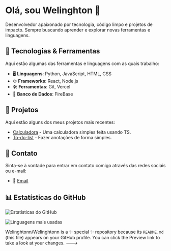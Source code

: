 # Olá, sou Welinghton 👋

Desenvolvedor apaixonado por tecnologia, código limpo e projetos de impacto. Sempre buscando aprender e explorar novas ferramentas e linguagens.

## 🔧 Tecnologias & Ferramentas

Aqui estão algumas das ferramentas e linguagens com as quais trabalho:

- 🖥️ **Linguagens**: Python, JavaScript, HTML, CSS
- ⚙️ **Frameworks**: React, Node.js
- 🛠️ **Ferramentas**: Git, Vercel
- 🧰 **Banco de Dados**: FireBase

## 🚀 Projetos

Aqui estão alguns dos meus projetos mais recentes:

- [Calculadora](https://calculadora-em-ts-simple.vercel.app) - Uma calculadora simples feita usando TS.
- [To-do-list](https://to-do-list-20.vercel.app) - Fazer anotações de forma simples.

## 💬 Contato

Sinta-se à vontade para entrar em contato comigo através das redes sociais ou e-mail:

- 📧 [Email](welinghtonmarcelo@gmail.com)

## 📊 Estatísticas do GitHub

![Estatísticas do GitHub](https://github-readme-stats.vercel.app/api?username=Welinghtonn&show_icons=true&theme=radical) 

![Linguagens mais usadas](https://github-readme-stats.vercel.app/api/top-langs/?username=Welinghtonn&layout=compact&theme=radical)

Welinghtonn/Welinghtonn is a ✨ special ✨ repository because its `README.md` (this file) appears on your GitHub profile.
You can click the Preview link to take a look at your changes.
--->
